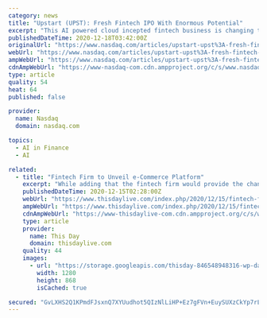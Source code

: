 ```yaml
---
category: news
title: "Upstart (UPST): Fresh Fintech IPO With Enormous Potential"
excerpt: "This AI powered cloud incepted fintech business is changing the way banks assess credit worthiness. Many fintech giants are competing against banks but Upstart has decided to partner with them in its next generation offering."
publishedDateTime: 2020-12-18T03:42:00Z
originalUrl: "https://www.nasdaq.com/articles/upstart-upst%3A-fresh-fintech-ipo-with-enormous-potential-2020-12-18"
webUrl: "https://www.nasdaq.com/articles/upstart-upst%3A-fresh-fintech-ipo-with-enormous-potential-2020-12-18"
ampWebUrl: "https://www.nasdaq.com/articles/upstart-upst%3A-fresh-fintech-ipo-with-enormous-potential-2020-12-18?amp"
cdnAmpWebUrl: "https://www-nasdaq-com.cdn.ampproject.org/c/s/www.nasdaq.com/articles/upstart-upst%3A-fresh-fintech-ipo-with-enormous-potential-2020-12-18?amp"
type: article
quality: 54
heat: 64
published: false

provider:
  name: Nasdaq
  domain: nasdaq.com

topics:
  - AI in Finance
  - AI

related:
  - title: "Fintech Firm to Unveil e-Commerce Platform"
    excerpt: "While adding that the fintech firm would provide the channel for various business transactions for its clients, mostly for those in the rural areas, he said Shago has a great future, with a focus on other areas like Artificial Intelligence (AI), e-health ..."
    publishedDateTime: 2020-12-15T02:28:00Z
    webUrl: "https://www.thisdaylive.com/index.php/2020/12/15/fintech-firm-to-unveil-e-commerce-platform/"
    ampWebUrl: "https://www.thisdaylive.com/index.php/2020/12/15/fintech-firm-to-unveil-e-commerce-platform/amp/"
    cdnAmpWebUrl: "https://www-thisdaylive-com.cdn.ampproject.org/c/s/www.thisdaylive.com/index.php/2020/12/15/fintech-firm-to-unveil-e-commerce-platform/amp/"
    type: article
    provider:
      name: This Day
      domain: thisdaylive.com
    quality: 44
    images:
      - url: "https://storage.googleapis.com/thisday-846548948316-wp-data/wp-media/2019/01/af825dea-fintech.jpg"
        width: 1280
        height: 868
        isCached: true

secured: "GvLXHS2Q1KPmdFJsxnQ7XYUudhot5QIzNlLiHP+Ez7gFVn+EuySUXzCkYp7rLgyAktN6wRKe6MhzK3GMT00GF+YzdCPx5vZYUYYCU0MrBYl0tpLr1QeAUe49iuPS0RzrIopqmBvs0+Ut5QXiOg9To2QBzPf0/NX2iUdDtYWCrLILgCWpYltoxiynzdt8zZmTKY8qDOpgyjqDD4EhV9Hhj3lq1dKOk5nmEWMXgjtiaowxGjBvHjCxLHpHcSSmhBhPgXfO56En3JownnjZ/7+f1te8XiutWPA84mXAb+BUdK/E/zfZKiOf52HvxyWy21hE8ueM8EVHTH09W8UGX3OjphW5BL0jLOx8d6brZPH7ymg=;Zcb/nChPnFKLa0w65njISw=="
---
```


